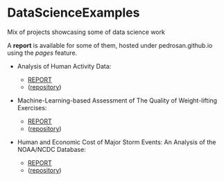 # DataScienceExamples

Mix of projects showcasing some of data science work

A __report__ is available for some of them, hosted under pedrosan.github.io using the _pages_ feature.

* Analysis of Human Activity Data:
  * [REPORT](http://pedrosan.github.io/DataScienceExamples/Human_Activity_1/)
  * ([repository](https://github.com/pedrosan/DataScienceExamples/tree/master/Human_Activity_1))

* Machine-Learning-based Assessment of The Quality of Weight-lifting Exercises:
  * [REPORT](http://pedrosan.github.io/DataScienceExamples/Human_Activity_2/)
  * ([repository](https://github.com/pedrosan/DataScienceExamples/tree/master/Human_Activity_2))

* Human and Economic Cost of Major Storm Events: An Analysis of the NOAA/NCDC Database:
  * [REPORT](http://pedrosan.github.io/DataScienceExamples/Impact_of_Major_Storm_Events/)
  * ([repository](https://github.com/pedrosan/DataScienceExamples/tree/master/Impact_of_Major_Storm_Events))


